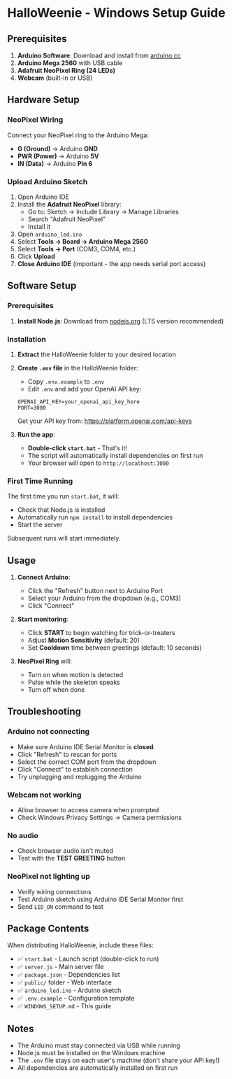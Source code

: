 # HalloWeenie - Windows Setup Guide

## Prerequisites

1. **Arduino Software**: Download and install from [arduino.cc](https://www.arduino.cc/en/software)
2. **Arduino Mega 2560** with USB cable
3. **Adafruit NeoPixel Ring (24 LEDs)**
4. **Webcam** (built-in or USB)

## Hardware Setup

### NeoPixel Wiring
Connect your NeoPixel ring to the Arduino Mega:
- **G (Ground)** → Arduino **GND**
- **PWR (Power)** → Arduino **5V**
- **IN (Data)** → Arduino **Pin 6**

### Upload Arduino Sketch
1. Open Arduino IDE
2. Install the **Adafruit NeoPixel** library:
   - Go to: Sketch → Include Library → Manage Libraries
   - Search "Adafruit NeoPixel"
   - Install it
3. Open `arduino_led.ino`
4. Select **Tools → Board → Arduino Mega 2560**
5. Select **Tools → Port** (COM3, COM4, etc.)
6. Click **Upload**
7. **Close Arduino IDE** (important - the app needs serial port access)

## Software Setup

### Prerequisites
1. **Install Node.js**: Download from [nodejs.org](https://nodejs.org) (LTS version recommended)

### Installation

1. **Extract** the HalloWeenie folder to your desired location

2. **Create `.env` file** in the HalloWeenie folder:
   - Copy `.env.example` to `.env`
   - Edit `.env` and add your OpenAI API key:
   ```
   OPENAI_API_KEY=your_openai_api_key_here
   PORT=3000
   ```
   
   Get your API key from: https://platform.openai.com/api-keys

3. **Run the app**:
   - **Double-click `start.bat`** - That's it!
   - The script will automatically install dependencies on first run
   - Your browser will open to `http://localhost:3000`

### First Time Running
The first time you run `start.bat`, it will:
- Check that Node.js is installed
- Automatically run `npm install` to install dependencies
- Start the server

Subsequent runs will start immediately.

## Usage

1. **Connect Arduino**:
   - Click the "Refresh" button next to Arduino Port
   - Select your Arduino from the dropdown (e.g., COM3)
   - Click "Connect"
   
2. **Start monitoring**:
   - Click **START** to begin watching for trick-or-treaters
   - Adjust **Motion Sensitivity** (default: 20)
   - Set **Cooldown** time between greetings (default: 10 seconds)

3. **NeoPixel Ring** will:
   - Turn on when motion is detected
   - Pulse while the skeleton speaks
   - Turn off when done

## Troubleshooting

### Arduino not connecting
- Make sure Arduino IDE Serial Monitor is **closed**
- Click "Refresh" to rescan for ports
- Select the correct COM port from the dropdown
- Click "Connect" to establish connection
- Try unplugging and replugging the Arduino

### Webcam not working
- Allow browser to access camera when prompted
- Check Windows Privacy Settings → Camera permissions

### No audio
- Check browser audio isn't muted
- Test with the **TEST GREETING** button

### NeoPixel not lighting up
- Verify wiring connections
- Test Arduino sketch using Arduino IDE Serial Monitor first
- Send `LED_ON` command to test

## Package Contents

When distributing HalloWeenie, include these files:
- ✅ `start.bat` - Launch script (double-click to run)
- ✅ `server.js` - Main server file
- ✅ `package.json` - Dependencies list
- ✅ `public/` folder - Web interface
- ✅ `arduino_led.ino` - Arduino sketch
- ✅ `.env.example` - Configuration template
- ✅ `WINDOWS_SETUP.md` - This guide

## Notes

- The Arduino must stay connected via USB while running
- Node.js must be installed on the Windows machine
- The `.env` file stays on each user's machine (don't share your API key!)
- All dependencies are automatically installed on first run
